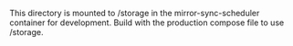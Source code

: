 This directory is mounted to /storage in the mirror-sync-scheduler container
for development. Build with the production compose file to use /storage.